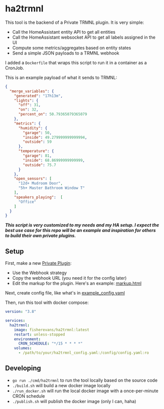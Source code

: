 # ha2trmnl

This tool is the backend of a Private TRMNL plugin. It is very simple:

- Call the HomeAssistant entity API to get all entities
- Call the HomeAssistant websocket API to get all labels assigned in the UI
- Compute some metrics/aggregates based on entity states
- Send a simple JSON payloads to a TRMNL webhook

I added a `Dockerfile` that wraps this script to run it in a container as a CronJob.

This is an example payload of what it sends to TRMNL:

```json
{
  "merge_variables": {
    "generated": "17h13m",
    "lights": {
      "off": 31,
      "on": 32,
      "percent_on": 50.79365079365079
    },
    "metrics": {
      "humidity": {
        "garage": 50,
        "inside": 49.279999999999994,
        "outside": 59
      },
      "temperature": {
        "garage": 81,
        "inside": 68.86999999999999,
        "outside": 75.7
      }
    },
    "open_sensors": [
      "12d+ Mudroom Door",
      "5h+ Master Bathroom Window T"
    ],
    "speakers_playing":  [
      "Office"
    ]
  }
}
```

***This script is very customized to my needs and my HA setup. I expect the best use case for this repo will be an example and inspiration for others to build their own private plugins.***

## Setup

First, make a new [Private Plugin](https://docs.usetrmnl.com/go/private-plugins/templates):

- Use the Webhook strategy
- Copy the webhook URL (you need it for the config later)
- Edit the markup for the plugin. Here's an example: [markup.html](examples/markup.html)

Next, create config file, like what's in [example_config.yaml](examples/example_config.yaml)

Then, run this tool with docker compose:

```yaml
version: "3.8"

services:
  ha2trmnl:
    image: fisherevans/ha2trmnl:latest
    restart: unless-stopped
    environment:
      CRON_SCHEDULE: "*/15 * * * *"
    volumes:
      - /path/to/your/ha2trmnl_config.yaml:/config/config.yaml:ro
```

## Developing

- `go run ./cmd/ha2trmnl` to run the tool locally based on the source code
- `./build.sh` will build a new docker image locally
- `./run_docker.sh` will run the local docker image with a once-per-minute CRON schedule
- `./publish.sh` will publish the docker image (only I can, haha)